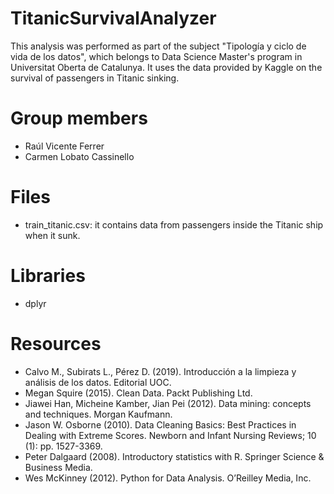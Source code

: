 # TitanicSurvivalAnalyzer
This analysis was performed as part of the subject "Tipología y ciclo de vida de los datos", which belongs to Data Science Master's program in Universitat Oberta de Catalunya. It uses the data provided by Kaggle on the survival of passengers in Titanic sinking.

# Group members
- Raúl Vicente Ferrer
- Carmen Lobato Cassinello

# Files

- train_titanic.csv: it contains data from passengers inside the Titanic ship when it sunk.

# Libraries
- dplyr

# Resources
- Calvo M., Subirats L., Pérez D. (2019). Introducción a la limpieza y análisis de los datos. Editorial UOC.
- Megan Squire (2015). Clean Data. Packt Publishing Ltd.
- Jiawei Han, Micheine Kamber, Jian Pei (2012). Data mining: concepts and techniques. Morgan Kaufmann.
- Jason W. Osborne (2010). Data Cleaning Basics: Best Practices in Dealing with Extreme Scores. Newborn and Infant Nursing Reviews; 10 (1): pp. 1527-3369.
- Peter Dalgaard (2008). Introductory statistics with R. Springer Science & Business Media.
- Wes McKinney (2012). Python for Data Analysis. O’Reilley Media, Inc.
